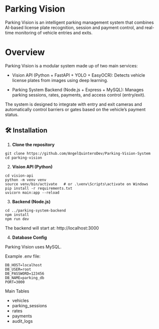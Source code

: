 # Parking Vision

Parking Vision is an intelligent parking management system that combines AI-based license plate recognition, session and payment control, and real-time monitoring of vehicle entries and exits.

# Overview
Parking Vision is a modular system made up of two main services:

*  Vision API (Python + FastAPI + YOLO + EasyOCR): Detects vehicle license plates from images using deep learning.

* Parking System Backend (Node.js + Express + MySQL): Manages parking sessions, rates, payments, and access control (entry/exit).

The system is designed to integrate with entry and exit cameras and automatically control barriers or gates based on the vehicle’s payment status.

 ## 🛠 Installation

1. **Clone the repository**

```
git clone https://github.com/AngelQuinteroDev/Parking-Vision-System
cd parking-vision
```
2. **Vision API (Python)**
```
cd vision-api
python -m venv venv
source venv/bin/activate   # or .\venv\Scripts\activate on Windows
pip install -r requirements.txt
uvicorn main:app --reload
```
3. **Backend (Node.js)**

```
cd ../parking-system-backend
npm install
npm run dev
```
The backend will start at:
http://localhost:3000

4. **Database Config**

Parking Vision uses MySQL.

Example .env file:

```
DB_HOST=localhost
DB_USER=root
DB_PASSWORD=123456
DB_NAME=parking_db
PORT=3000
```
Main Tables

+ vehicles
+ parking_sessions
+ rates
+ payments
+ audit_logs
